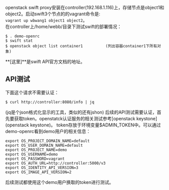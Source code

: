 openstack swift proxy安装在controller(192.168.1.116)上，存储节点是object1和object2。启动swift3个节点的的vagrant命令是:  
```vagrant up wbwang1 object1 object2```。  
在controller上/home/webb/目录下测试swift的部署情况：
```
$ . demo-openrc
$ swift stat 
$ openstack object list container1          (列出容器container1下所有对象)
```
**[这里]**是swift API官方文档的地址。  
## API测试
下面这个请求不需要认证：
```
$ curl http://controller:8080/info | jq
```
(jq是个json格式化显示的工具，类似的还有jshon)
后续的API测试需要认证，首先要获取token。openstatck认证服务的相关测试参考[openstack keystone](openstack keystone)。
token存放于环境变量$ADMIN_TOKEN中。可以通过demo-openrc看到demo用户的相关信息：
```
export OS_PROJECT_DOMAIN_NAME=default
export OS_USER_DOMAIN_NAME=default
export OS_PROJECT_NAME=demo
export OS_USERNAME=demo
export OS_PASSWORD=vagrant
export OS_AUTH_URL=http://controller:5000/v3
export OS_IDENTITY_API_VERSION=3
export OS_IMAGE_API_VERSION=2
```
后续测试都使用这个demo用户换取的token进行测试。